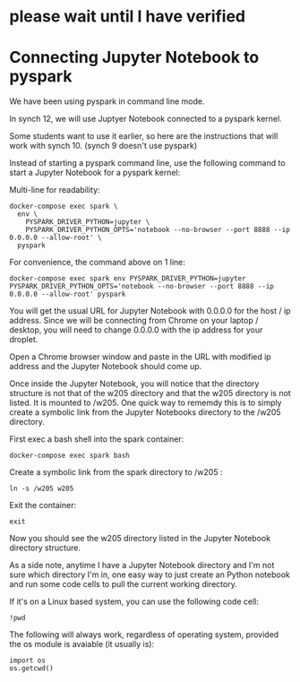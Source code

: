 # please wait until I have verified

# Connecting Jupyter Notebook to pyspark

We have been using pyspark in command line mode.  

In synch 12, we will use Juptyer Notebook connected to a pyspark kernel.

Some students want to use it earlier, so here are the instructions that will work with synch 10.  (synch 9 doesn't use pyspark)

Instead of starting a pyspark command line, use the following command to start a Jupyter Notebook for a pyspark kernel:

Multi-line for readability:
```
docker-compose exec spark \
  env \
    PYSPARK_DRIVER_PYTHON=jupyter \
    PYSPARK_DRIVER_PYTHON_OPTS='notebook --no-browser --port 8888 --ip 0.0.0.0 --allow-root' \
  pyspark
```

For convenience, the command above on 1 line:
```
docker-compose exec spark env PYSPARK_DRIVER_PYTHON=jupyter PYSPARK_DRIVER_PYTHON_OPTS='notebook --no-browser --port 8888 --ip 0.0.0.0 --allow-root' pyspark
```

You will get the usual URL for Jupyter Notebook with 0.0.0.0 for the host / ip address. Since we will be connecting from Chrome on your laptop / desktop, you will need to change 0.0.0.0 with the ip address for your droplet.

Open a Chrome browser window and paste in the URL with modified ip address and the Jupyter Notebook should come up.

Once inside the Jupyter Notebook, you will notice that the directory structure is not that of the w205 directory and that the w205 directory is not listed.  It is mounted to /w205.  One quick way to rememdy this is to simply create a symbolic link from the Jupyter Notebooks directory to the /w205 directory.

First exec a bash shell into the spark container:

```
docker-compose exec spark bash
```

Create a symbolic link from the spark directory to /w205 :

```
ln -s /w205 w205
```

Exit the container:
```
exit
```

Now you should see the w205 directory listed in the Jupyter Notebook directory structure.

As a side note, anytime I have a Jupyter Notebook directory and I'm not sure which directory I'm in, one easy way to just create an Python notebook and run some code cells to pull the current working directory.

If it's on a Linux based system, you can use the following code cell:

```
!pwd
```

The following will always work, regardless of operating system, provided the os module is avaiable (it usually is):

```
import os
os.getcwd()
```
